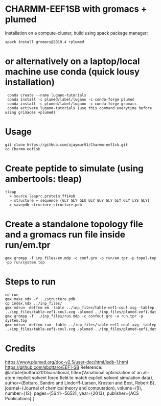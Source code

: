 # CHARMM-EEF1SB with gromacs + plumed
Installation on a compute-cluster, build using spack package manager: 
```
spack install gromacs@2019.4 +plumed
```
# or alternatively on a laptop/local machine use conda (quick lousy installation) 
```
 conda create --name lugano-tutorials
 conda install -c plumed/label/lugano -c conda-forge plumed
 conda install -c plumed/label/lugano -c conda-forge gromacs
 conda activate lugano-tutorials (use this command everytime before using grimaces +plumed)
```
# Usage 
```
git clone https://github.com/ajaymur91/Charmm-eef1sb.git
cd Charmm-eef1sb
```

# Create peptide to simulate (using ambertools: tleap)
```
tleap
  > source leaprc.protein.ff14sb
  > structure = sequence {GLY GLY GLU GLY GLY GLY GLY GLY LYS GLY}
  > savepdb structure structure.pdb
```
# Create a standalone topology file and a gromacs run file inside run/em.tpr 
```
gmx grompp -f inp_files/em.mdp -c conf.gro -o run/em.tpr -p topol.top -pp run/system.top
```
# Steps to run
```
cd run
gmx make_ndx -f ../structure.pdb
cp index.ndx ../inp_files/
gmx mdrun -deffnm em -table ../inp_files/table-eef1-coul.xvg -tablep ../inp_files/table-eef1-coul.xvg -plumed ../inp_files/plumed-eef1.dat
gmx grompp -f ../inp_files/run.mdp -c confout.gro -o run.tpr -p system.top
gmx mdrun -deffnm run -table ../inp_files/table-eef1-coul.xvg -tablep ../inp_files/table-eef1-coul.xvg -plumed ../inp_files/plumed-eef1.dat 
```
# Credits 
https://www.plumed.org/doc-v2.5/user-doc/html/isdb-1.html
https://github.com/sbottaro/EEF1-SB
Reference: @article{bottaro2013variational, title={Variational optimization of an all-atom implicit solvent force field to match explicit solvent simulation data}, author={Bottaro, Sandro and Lindorff-Larsen, Kresten and Best, Robert B}, journal={Journal of chemical theory and computation}, volume={9}, number={12}, pages={5641--5652}, year={2013}, publisher={ACS Publications} }
